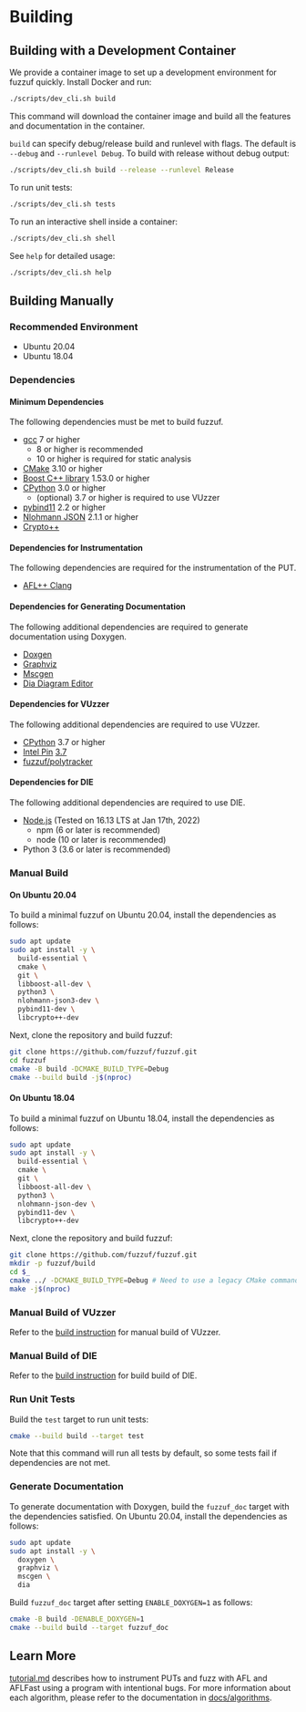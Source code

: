 # Building

## Building with a Development Container

We provide a container image to set up a development environment for fuzzuf quickly.
Install Docker and run:

```bash
./scripts/dev_cli.sh build
```

This command will download the container image and build all the features and documentation in the container.

`build` can specify debug/release build and runlevel with flags. The default is `--debug` and `--runlevel Debug`.
To build with release without debug output:

```bash
./scripts/dev_cli.sh build --release --runlevel Release
```

To run unit tests:

```bash
./scripts/dev_cli.sh tests
```

To run an interactive shell inside a container:

```bash
./scripts/dev_cli.sh shell
```

See `help` for detailed usage:

```bash
./scripts/dev_cli.sh help
```

## Building Manually

### Recommended Environment

* Ubuntu 20.04
* Ubuntu 18.04

### Dependencies

#### Minimum Dependencies

The following dependencies must be met to build fuzzuf.

* [gcc](https://gcc.gnu.org/) 7 or higher
  * 8 or higher is recommended
  * 10 or higher is required for static analysis
* [CMake](https://cmake.org/) 3.10 or higher
* [Boost C++ library](https://www.boost.org/) 1.53.0 or higher
* [CPython](https://www.python.org/) 3.0 or higher
  * (optional) 3.7 or higher is required to use VUzzer
* [pybind11](https://pybind11.readthedocs.io/en/stable/) 2.2 or higher
* [Nlohmann JSON](https://json.nlohmann.me/) 2.1.1 or higher
* [Crypto\+\+](https://www.cryptopp.com/)

#### Dependencies for Instrumentation

The following dependencies are required for the instrumentation of the PUT.

* [AFL\+\+ Clang](https://github.com/AFLplusplus/AFLplusplus)

#### Dependencies for Generating Documentation

The following additional dependencies are required to generate documentation using Doxygen.

* [Doxgen](https://www.doxygen.nl/index.html)
* [Graphviz](https://graphviz.org/)
* [Mscgen](https://www.mcternan.me.uk/mscgen/)
* [Dia Diagram Editor](https://sourceforge.net/projects/dia-installer/)

#### Dependencies for VUzzer

The following additional dependencies are required to use VUzzer.

* [CPython](https://www.python.org/) 3.7 or higher
* [Intel Pin](https://software.intel.com/content/www/us/en/develop/articles/pin-a-dynamic-binary-instrumentation-tool.html) [3.7](https://software.intel.com/sites/landingpage/pintool/downloads/pin-3.7-97619-g0d0c92f4f-gcc-linux.tar.gz)
* [fuzzuf/polytracker](https://github.com/fuzzuf/polytracker)

#### Dependencies for DIE

The following additional dependencies are required to use DIE.

* [Node.js](https://nodejs.org/en/download/) (Tested on 16.13 LTS at Jan 17th, 2022)
  * npm (6 or later is recommended)
  * node (10 or later is recommended)
* Python 3 (3.6 or later is recommended)

### Manual Build

#### On Ubuntu 20.04

To build a minimal fuzzuf on Ubuntu 20.04, install the dependencies as follows:

```bash
sudo apt update
sudo apt install -y \
  build-essential \
  cmake \
  git \
  libboost-all-dev \
  python3 \
  nlohmann-json3-dev \
  pybind11-dev \
  libcrypto++-dev
```

Next, clone the repository and build fuzzuf:

```bash
git clone https://github.com/fuzzuf/fuzzuf.git
cd fuzzuf
cmake -B build -DCMAKE_BUILD_TYPE=Debug
cmake --build build -j$(nproc)
```

#### On Ubuntu 18.04

To build a minimal fuzzuf on Ubuntu 18.04, install the dependencies as follows:

```bash
sudo apt update
sudo apt install -y \
  build-essential \
  cmake \
  git \
  libboost-all-dev \
  python3 \
  nlohmann-json-dev \
  pybind11-dev \
  libcrypto++-dev
```

Next, clone the repository and build fuzzuf:

```bash
git clone https://github.com/fuzzuf/fuzzuf.git
mkdir -p fuzzuf/build
cd $_
cmake ../ -DCMAKE_BUILD_TYPE=Debug # Need to use a legacy CMake command as apt installs old one
make -j$(nproc)
```

### Manual Build of VUzzer

Refer to the [build instruction](/docs/algorithms/vuzzer/build_en.md) for manual build of VUzzer.

### Manual Build of DIE

Refer to the [build instruction](/docs/algorithms/die/algorithm_en.md) for build build of DIE.

### Run Unit Tests

Build the `test` target to run unit tests:

```bash
cmake --build build --target test
```

Note that this command will run all tests by default, so some tests fail if dependencies are not met.

### Generate Documentation

To generate documentation with Doxygen, build the `fuzzuf_doc` target with the dependencies satisfied. On Ubuntu 20.04, install the dependencies as follows:

```bash
sudo apt update
sudo apt install -y \
  doxygen \
  graphviz \
  mscgen \
  dia
```

Build `fuzzuf_doc` target after setting `ENABLE_DOXYGEN=1` as follows:

```bash
cmake -B build -DENABLE_DOXYGEN=1
cmake --build build --target fuzzuf_doc
```

## Learn More

[tutorial.md](/docs/tutorial.md) describes how to instrument PUTs and fuzz with AFL and AFLFast using a program with intentional bugs.
For more information about each algorithm, please refer to the documentation in [docs/algorithms](/docs/algorithms).
